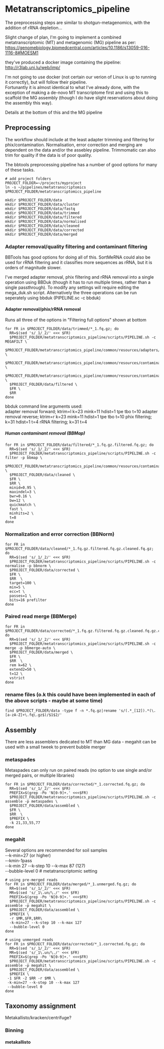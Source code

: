 # Metatranscriptomics_pipeline

The preprocessing steps are similar to shotgun-metagenomics, with the addition of rRNA depletion...

Slight change of plan, I'm going to implement a combined metatranscriptomic (MT) and metagenomic (MG) pipeline as per:
https://genomebiology.biomedcentral.com/articles/10.1186/s13059-016-1116-8#MOESM1

they've produced a docker image containing the pipeline:
http://r3lab.uni.lu/web/imp/

I'm not going to use docker (not certain our verion of Linux is up to running it correctly), but will follow their pipeline.  
Fortunantly it is almost identical to what I've already done, with the exception of making a de-novo MT transcriptome first and using this to scaffold the MG assembly (though I do have slight reservations about doing the assembly this way). 

Details at the bottom of this and the MG pipeline  

## Preprocessing
The workflow should include at the least adapter trimming and filtering for phix/contamination. Normalisation, error correction and merging are dependent on the data and/or the assebley pipeline. Trimmomatic can also trim for quality if the data is of poor quality.

The bbtools preprocessing pipeline has a number of good options for many of these tasks.

```shell
# add project folders
PROJECT_FOLDER=~/projects/myproject
ln -s ~/pipelines/metatranscriptomics $PROJECT_FOLDER/metatranscriptomics_pipeline

mkdir $PROJECT_FOLDER/data
mkdir $PROJECT_FOLDER/data/cluster
mkdir $PROJECT_FOLDER/data/fastq
mkdir $PROJECT_FOLDER/data/trimmed
mkdir $PROJECT_FOLDER/data/filtered
mkdir $PROJECT_FOLDER/data/normalised
mkdir $PROJECT_FOLDER/data/cleaned
mkdir $PROJECT_FOLDER/data/corrected
mkdir $PROJECT_FOLDER/data/merged
```

### Adapter removal/quality filtering and contaminant filtering
BBTools has good options for doing all of this. SortMeRNA could also be used for rRNA filtering and it classifies more sequences as rRNA, but it is orders of magnitude slower.  

I've merged adapter removal, phix filtering and rRNA removal into a single operation using BBDuk (though it has to run multiple times, rather than a single passthrough). To modify any settings will require editing the mega_duk.sh script. Alternatively the three operations can be run seperately using bbduk (PIPELINE.sc -c bbduk)

#### Adapter removal/phix/rRNA removal
Runs all three of the options in "Filtering full options" shown at bottom
```shell
for FR in $PROJECT_FOLDER/data/trimmed/*_1.fq.gz; do
  RR=$(sed 's/_1/_2/' <<< $FR)
  $PROJECT_FOLDER/metatranscriptomics_pipeline/scripts/PIPELINE.sh -c MEGAFILT \
  $PROJECT_FOLDER/metatranscriptomics_pipeline/common/resources/adapters/truseq.fa \
  $PROJECT_FOLDER/metatranscriptomics_pipeline/common/resources/contaminants/phix_174.fa \
  $PROJECT_FOLDER/metatranscriptomics_pipeline/common/resources/contaminants/ribokmers.fa.gz \
  $PROJECT_FOLDER/data/filtered \
  $FR \
  $RR
done  
```
bbduk command line arguments used:  
adapter removal forward; ktrim=l k=23 mink=11 hdist=1 tpe tbo t=10
adapter removal reverse; ktrim=r k=23 mink=11 hdist=1 tpe tbo t=10
phix filtering; k=31 hdist=1 t=4
rRNA filtering; k=31 t=4 

##### Human contaminant removal (BBMap)
```shell
for FR in $PROJECT_FOLDER/data/filtered/*_1.fq.gz.filtered.fq.gz; do
  RR=$(sed 's/_1/_2/' <<< $FR)
  $PROJECT_FOLDER/metatranscriptomics_pipeline/scripts/PIPELINE.sh -c filter -p bbmap \
  $PROJECT_FOLDER/metatranscriptomics_pipeline/common/resources/contaminants/bbmap_human \
  $PROJECT_FOLDER/data/cleaned \
  $FR \
  $RR \
  minid=0.95 \
  maxindel=3 \
  bwr=0.16 \
  bw=12 \
  quickmatch \
  fast \
  minhits=2 \
  t=8
done
```

### Normalization and error correction (BBNorm)
```shell
for FR in $PROJECT_FOLDER/data/cleaned/*_1.fq.gz.filtered.fq.gz.cleaned.fq.gz; do
  RR=$(sed 's/_1/_2/' <<< $FR)
  $PROJECT_FOLDER/metatranscriptomics_pipeline/scripts/PIPELINE.sh -c normalise -p bbnorm \
  $PROJECT_FOLDER/data/corrected \
  $FR \
  $RR  \
  target=100 \
  min=5 \
  ecc=t \
  passes=1 \
  bits=16 prefilter
done
```

### Paired read merge (BBMerge)
```shell
for FR in $PROJECT_FOLDER/data/corrected/*_1.fq.gz.filtered.fq.gz.cleaned.fq.gz.corrected.fq.gz; do
  RR=$(sed 's/_1/_2/' <<< $FR)
  $PROJECT_FOLDER/metatranscriptomics_pipeline/scripts/PIPELINE.sh -c merge -p bbmerge-auto \
  $PROJECT_FOLDER/data/merged \
  $FR \
  $RR  \
  rem k=62 \
  extend2=50 \
  t=12 \
  vstrict
done
```

### rename files (o.k this could have been implemented in each of the above scripts - maybe at some time)
```shell
find $PROJECT_FOLDER/data -type f -n *.fq.gz|rename 's/(.*_[12]).*(\.[a-zA-Z]+\.fq\.gz$)/$1$2/'
```


## Assembly
There are less assemblers dedicated to MT than MG data - megahit can be used with a small tweek to prevent bubble merger

### metaspades
Metaspades can only run on paired reads (no option to use single and/or merged pairs, or multiple libraries)
```shell
for FR in $PROJECT_FOLDER/data/corrected/*_1.corrected.fq.gz; do
  RR=$(sed 's/_1/_2/' <<< $FR)
  PREFIX=$(grep -Po 'N[0-9]+.' <<<$FR)
  $PROJECT_FOLDER/metatranscriptomics_pipeline/scripts/PIPELINE.sh -c assemble -p metaspades \
  $PROJECT_FOLDER/data/assembled \
  $FR \
  $RR  \
  $PREFIX \
  -k 21,33,55,77
done
```

### megahit

Several options are recommended for soil samples  
--k-min=27 (or higher)  
--kmin-1pass  
--k-min 27 --k-step 10 --k-max 87 (127)  
--bubble-level 0 # metatranscriptomic setting

```shell
# using pre-merged reads
for FR in $PROJECT_FOLDER/data/merged/*_1.unmerged.fq.gz; do
  RR=$(sed 's/_1/_2/' <<< $FR)
  MR=$(sed 's/_1\.un/\./' <<< $FR)
  PREFIX=$(grep -Po 'N[0-9]+.' <<<$FR)
  $PROJECT_FOLDER/metatranscriptomics_pipeline/scripts/PIPELINE.sh -c assemble -p megahit \
  $PROJECT_FOLDER/data/assembled \
  $PREFIX \
  -r $MR,$FR,$RR\
  -k-min=27 --k-step 10 --k-max 127
  --bubble-level 0
done
```

```shell
# using unmerged reads
for FR in $PROJECT_FOLDER/data/corrected/*_1.corrected.fq.gz; do
  RR=$(sed 's/_1/_2/' <<< $FR)
  MR=$(sed 's/_1\.un/\./' <<< $FR)
  PREFIX=$(grep -Po 'N[0-9]+.' <<<$FR)
  $PROJECT_FOLDER/metatranscriptomics_pipeline/scripts/PIPELINE.sh -c assemble -p megahit \
  $PROJECT_FOLDER/data/assembled \
  $PREFIX \
 -1 $FR -2 $RR -r $MR \
 -k-min=27 --k-step 10 --k-max 127
 --bubble-level 0
done
```   

## Taxonomy assignment
Metakallisto/kracken/centrifuge?

### Binning
#### metakallisto

